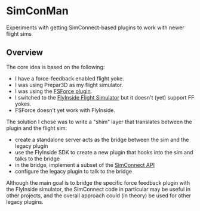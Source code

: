 # SimConMan
Experiments with getting SimConnect-based plugins to work with newer flight sims

## Overview
The core idea is based on the following:
- I have a force-feedback enabled flight yoke.
- I was using Prepar3D as my flight simulator.
- I was using the [FSForce plugin](http://www.fs-force.com/).
- I switched to the [FlyInside Flight Simulator](https://flyinside-fsx.com/Home/Sim) but it doesn't (yet) support FF yokes.
- FSForce doesn't yet work with FlyInside.

The solution I chose was to write a "shim" layer that translates between the plugin and the flight sim: 
- create a standalone server acts as the bridge between the sim and the legacy plugin
- use the FlyInside SDK to create a new plugin that hooks into the sim and talks to the bridge
- in the bridge, implement a subset of the [SimConnect API](https://docs.microsoft.com/en-us/previous-versions/microsoft-esp/cc526983)
- configure the legacy plugin to talk to the bridge

Although the main goal is to bridge the specific force feedback plugin with the FlyInside simulator, the SimConnect code in particular may be useful in other projects, and the overall approach could (in theory) be used for other legacy plugins.
